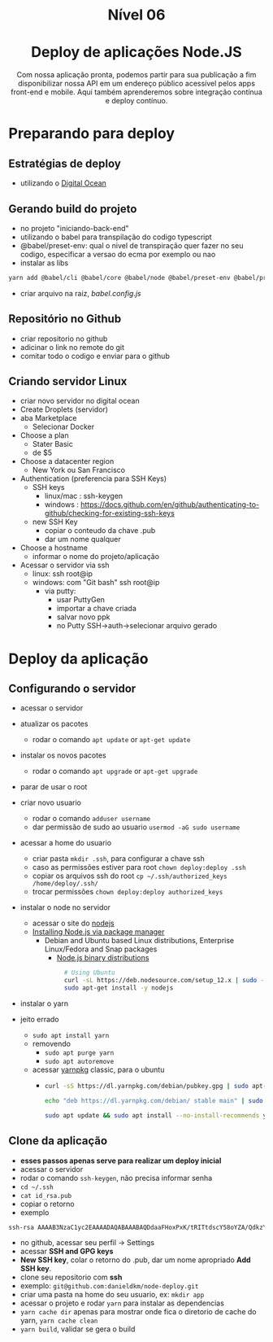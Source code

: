 <p align="center">
  <h1 align="center">Nível 06</h1>
</p>

<p align="center">
  <h1 align="center">Deploy de aplicações Node.JS</h1>
  <p align="center">
    Com nossa aplicação pronta, podemos partir para sua publicação a fim disponibilizar nossa API em um endereço público acessível pelos apps front-end e mobile. Aqui também aprenderemos sobre integração contínua e deploy contínuo.
    <br />
  </p>
</p>

# Preparando para deploy

## Estratégias de deploy
- utilizando o [Digital Ocean](https://cloud.digitalocean.com/)

## Gerando build do projeto
- no projeto "iniciando-back-end"
- utilizando o babel para transpilação do codigo typescript
- @babel/preset-env: qual o nivel de transpiração quer fazer no seu codigo, especificar a versao do ecma por exemplo ou nao
- instalar as libs
```sh
yarn add @babel/cli @babel/core @babel/node @babel/preset-env @babel/preset-typescript babel-plugin-module-resolver babel-plugin-transform-typescript-metadata @babel/plugin-proposal-decorators @babel/plugin-proposal-class-properties -D
```
- criar arquivo na raiz, *babel.config.js*

## Repositório no Github
- criar repositorio no github
- adicinar o link no remote do git
- comitar todo o codigo e enviar para o github

## Criando servidor Linux
- criar novo servidor no digital ocean
- Create Droplets (servidor)
- aba Marketplace
  - Selecionar Docker
- Choose a plan
  - Stater Basic
  - de $5
- Choose a datacenter region
  - New York ou San Francisco
- Authentication (preferencia para SSH Keys)
  - SSH keys
    - linux/mac : ssh-keygen
    - windows : https://docs.github.com/en/github/authenticating-to-github/checking-for-existing-ssh-keys
  - new SSH Key
    - copiar o conteudo da chave .pub
    - dar um nome qualquer
- Choose a hostname
  - informar o nome do projeto/aplicação
- Acessar o servidor via ssh
  - linux: ssh root@ip
  - windows: com "Git bash" ssh root@ip
    - via putty: 
      - usar PuttyGen
      - importar a chave criada
      - salvar novo ppk
      - no Putty SSH->auth->selecionar arquivo gerado
      
# Deploy da aplicação
## Configurando o servidor
- acessar o servidor
- atualizar os pacotes
  - rodar o comando `apt update` or `apt-get update`
- instalar os novos pacotes
  - rodar o comando `apt upgrade` or `apt-get upgrade`
- parar de usar o root 
- criar novo usuario
  - rodar o comando `adduser username`
  - dar permissão de sudo ao usuario `usermod -aG sudo username`
- acessar a home do usuario
  - criar pasta `mkdir .ssh`, para configurar a chave ssh
  - caso as permissões estiver para root `chown deploy:deploy .ssh`
  - copiar os arquivos ssh do root `cp ~/.ssh/authorized_keys /home/deploy/.ssh/`
  - trocar permissões `chown deploy:deploy authorized_keys`

- instalar o node no servidor
  - acessar o site do [nodejs](https://nodejs.org/en/)
  - [Installing Node.js via package manager](https://nodejs.org/en/download/package-manager/)
    - Debian and Ubuntu based Linux distributions, Enterprise Linux/Fedora and Snap packages
      - [Node.js binary distributions](https://github.com/nodesource/distributions/blob/master/README.md)
        ```sh
          # Using Ubuntu
          curl -sL https://deb.nodesource.com/setup_12.x | sudo -E bash -
          sudo apt-get install -y nodejs
        ```
- instalar o yarn
- jeito errado 
  - `sudo apt install yarn`
  - removendo
    - `sudo apt purge yarn`
    - `sudo apt autoremove`
  - acessar [yarnpkg](https://classic.yarnpkg.com/lang/en/) classic, para o ubuntu
    - ```sh
      curl -sS https://dl.yarnpkg.com/debian/pubkey.gpg | sudo apt-key add -

      echo "deb https://dl.yarnpkg.com/debian/ stable main" | sudo tee /etc/apt/sources.list.d/yarn.list

      sudo apt update && sudo apt install --no-install-recommends yarn```

## Clone da aplicação
- **esses passos apenas serve para realizar um deploy inicial**
- acessar o servidor
- rodar o comando `ssh-keygen`, não precisa informar senha
- `cd ~/.ssh`
- `cat id_rsa.pub`
- copiar o retorno
- exemplo

```sh
ssh-rsa AAAAB3NzaC1yc2EAAAADAQABAAABAQDdaaFHoxPxK/tRITtdscY58oYZA/QdkzYN7uXahV/8qY6bmlXPaOGTDrURsYgiNWTRzTnVsJUhklY8Oxjdrl1nOTEczCeyZ70QpjozEllM2HSjQTTMNgclciWQxhiqtqzilv/3oi0eOBio9508pBz/lYzb4ZJswEW+PSzSrSsoX2beXES81hDR/nF1fQrKGFQsVMFJFyilncEjQv0w6lTdY+jVDgX9k7Wa3tfpI3g5E9sCI5q/siw4c/GSeAyFq0UH3FydXP3L8T5HYJYT9sw05yKQk7G5KWHSuSqItuNAvRLSfV/KiFd1eVXQdNkW2B+sGw2iWzohymliLu+mlhcz deploy@node-deploy

```
- no github, acessar seu perfil -> Settings
- acessar **SSH and GPG keys**
- **New SSH key**, colar o retorno do .pub, dar um nome apropriado **Add SSH key**.
- clone seu repositorio com **ssh**
- exemplo: `git@github.com:danieldkm/node-deploy.git`
- criar uma pasta na home do seu usuario, ex: `mkdir app`
- acessar o projeto e rodar `yarn` para instalar as dependencias
- `yarn cache dir` apenas para mostrar onde fica o diretorio de cache do yarn, `yarn cache clean`
- `yarn build`, validar se gera o build